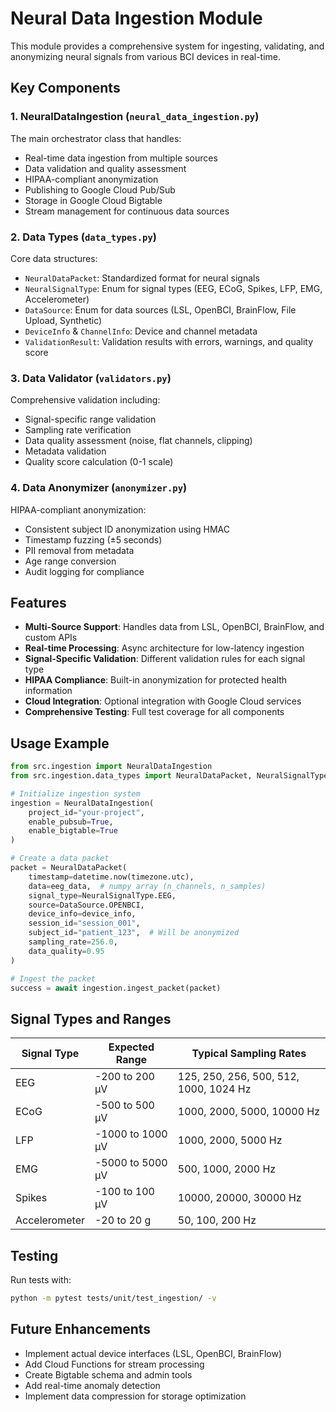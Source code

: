 # Neural Data Ingestion Module

This module provides a comprehensive system for ingesting, validating, and anonymizing neural signals from various BCI devices in real-time.

## Key Components

### 1. **NeuralDataIngestion** (`neural_data_ingestion.py`)

The main orchestrator class that handles:

- Real-time data ingestion from multiple sources
- Data validation and quality assessment
- HIPAA-compliant anonymization
- Publishing to Google Cloud Pub/Sub
- Storage in Google Cloud Bigtable
- Stream management for continuous data sources

### 2. **Data Types** (`data_types.py`)

Core data structures:

- `NeuralDataPacket`: Standardized format for neural signals
- `NeuralSignalType`: Enum for signal types (EEG, ECoG, Spikes, LFP, EMG, Accelerometer)
- `DataSource`: Enum for data sources (LSL, OpenBCI, BrainFlow, File Upload, Synthetic)
- `DeviceInfo` & `ChannelInfo`: Device and channel metadata
- `ValidationResult`: Validation results with errors, warnings, and quality score

### 3. **Data Validator** (`validators.py`)

Comprehensive validation including:

- Signal-specific range validation
- Sampling rate verification
- Data quality assessment (noise, flat channels, clipping)
- Metadata validation
- Quality score calculation (0-1 scale)

### 4. **Data Anonymizer** (`anonymizer.py`)

HIPAA-compliant anonymization:

- Consistent subject ID anonymization using HMAC
- Timestamp fuzzing (±5 seconds)
- PII removal from metadata
- Age range conversion
- Audit logging for compliance

## Features

- **Multi-Source Support**: Handles data from LSL, OpenBCI, BrainFlow, and custom APIs
- **Real-time Processing**: Async architecture for low-latency ingestion
- **Signal-Specific Validation**: Different validation rules for each signal type
- **HIPAA Compliance**: Built-in anonymization for protected health information
- **Cloud Integration**: Optional integration with Google Cloud services
- **Comprehensive Testing**: Full test coverage for all components

## Usage Example

```python
from src.ingestion import NeuralDataIngestion
from src.ingestion.data_types import NeuralDataPacket, NeuralSignalType, DataSource

# Initialize ingestion system
ingestion = NeuralDataIngestion(
    project_id="your-project",
    enable_pubsub=True,
    enable_bigtable=True
)

# Create a data packet
packet = NeuralDataPacket(
    timestamp=datetime.now(timezone.utc),
    data=eeg_data,  # numpy array (n_channels, n_samples)
    signal_type=NeuralSignalType.EEG,
    source=DataSource.OPENBCI,
    device_info=device_info,
    session_id="session_001",
    subject_id="patient_123",  # Will be anonymized
    sampling_rate=256.0,
    data_quality=0.95
)

# Ingest the packet
success = await ingestion.ingest_packet(packet)
```

## Signal Types and Ranges

| Signal Type   | Expected Range   | Typical Sampling Rates                 |
| ------------- | ---------------- | -------------------------------------- |
| EEG           | -200 to 200 μV   | 125, 250, 256, 500, 512, 1000, 1024 Hz |
| ECoG          | -500 to 500 μV   | 1000, 2000, 5000, 10000 Hz             |
| LFP           | -1000 to 1000 μV | 1000, 2000, 5000 Hz                    |
| EMG           | -5000 to 5000 μV | 500, 1000, 2000 Hz                     |
| Spikes        | -100 to 100 μV   | 10000, 20000, 30000 Hz                 |
| Accelerometer | -20 to 20 g      | 50, 100, 200 Hz                        |

## Testing

Run tests with:

```bash
python -m pytest tests/unit/test_ingestion/ -v
```

## Future Enhancements

- Implement actual device interfaces (LSL, OpenBCI, BrainFlow)
- Add Cloud Functions for stream processing
- Create Bigtable schema and admin tools
- Add real-time anomaly detection
- Implement data compression for storage optimization
